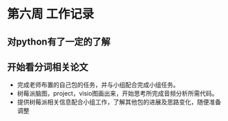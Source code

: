 # 第六周 工作记录 
## 对python有了一定的了解 
## 开始看分词相关论文 
- 完成老师布置的自己包的任务，并与小组配合完成小组任务。 
- 树莓派脑图，project，visio图画出来，开始思考所完成音频分析所需代码。 
- 提供树莓派相关信息配合小组工作，了解其他包的进展及思路变化，随便准备调整 

